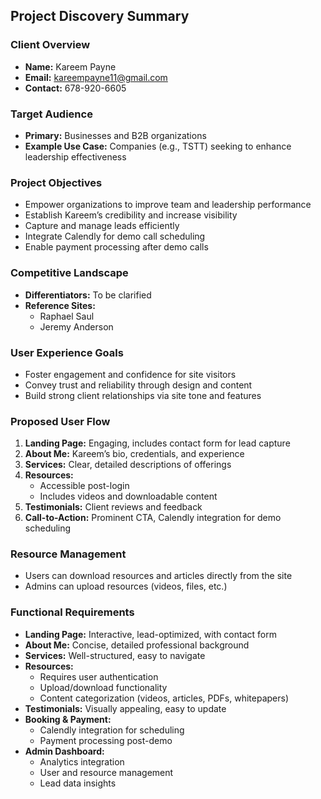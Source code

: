 ## Project Discovery Summary

### Client Overview
- **Name:** Kareem Payne  
- **Email:** kareempayne11@gmail.com  
- **Contact:** 678-920-6605  

### Target Audience
- **Primary:** Businesses and B2B organizations  
- **Example Use Case:** Companies (e.g., TSTT) seeking to enhance leadership effectiveness  

### Project Objectives
- Empower organizations to improve team and leadership performance
- Establish Kareem’s credibility and increase visibility
- Capture and manage leads efficiently
- Integrate Calendly for demo call scheduling
- Enable payment processing after demo calls

### Competitive Landscape
- **Differentiators:** To be clarified
- **Reference Sites:**  
  - Raphael Saul  
  - Jeremy Anderson  

### User Experience Goals
- Foster engagement and confidence for site visitors
- Convey trust and reliability through design and content
- Build strong client relationships via site tone and features

### Proposed User Flow
1. **Landing Page:** Engaging, includes contact form for lead capture
2. **About Me:** Kareem’s bio, credentials, and experience
3. **Services:** Clear, detailed descriptions of offerings
4. **Resources:**  
   - Accessible post-login  
   - Includes videos and downloadable content  
5. **Testimonials:** Client reviews and feedback
6. **Call-to-Action:** Prominent CTA, Calendly integration for demo scheduling

### Resource Management
- Users can download resources and articles directly from the site
- Admins can upload resources (videos, files, etc.)

### Functional Requirements
- **Landing Page:** Interactive, lead-optimized, with contact form
- **About Me:** Concise, detailed professional background
- **Services:** Well-structured, easy to navigate
- **Resources:**  
  - Requires user authentication  
  - Upload/download functionality  
  - Content categorization (videos, articles, PDFs, whitepapers)
- **Testimonials:** Visually appealing, easy to update
- **Booking & Payment:**  
  - Calendly integration for scheduling  
  - Payment processing post-demo
- **Admin Dashboard:**  
  - Analytics integration  
  - User and resource management  
  - Lead data insights